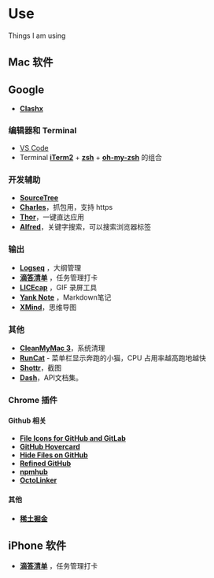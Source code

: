 # Use
Things I am using
## Mac 软件

## Google
- [**Clashx**](https://github.com/yichengchen/clashX)

### 编辑器和 Terminal

- [VS Code](https://code.visualstudio.com/)
- Terminal [**iTerm2**](https://www.iterm2.com/) + [**zsh**](https://en.wikipedia.org/wiki/Z_shell) + [**oh-my-zsh**](https://github.com/robbyrussell/oh-my-zsh) 的组合

### 开发辅助
- [**SourceTree**](https://www.sourcetreeapp.com/)
- [**Charles**](https://www.charlesproxy.com/)，抓包用，支持 https
- [**Thor**](https://github.com/gbammc/Thor)，一键直达应用
- [**Alfred**](https://www.alfredapp.com/)，关键字搜索，可以搜索浏览器标签

### 输出
- [**Logseq**](https://logseq.com/) ，大纲管理
- [**滴答清单**](https://www.dida365.com/) ，任务管理打卡
- [**LICEcap**](http://www.cockos.com/licecap/) ，GIF 录屏工具
- [**Yank Note**](https://github.com/purocean/yn) ，Markdown笔记
- [**XMind**](https://www.xmind.cn/)，思维导图

### 其他
- [**CleanMyMac 3**](https://macpaw.com/cleanmymac)，系统清理
- [**RunCat**](https://itunes.apple.com/nz/app/runcat/id1429033973?mt=12&ref=appinn) - 菜单栏显示奔跑的小猫，CPU 占用率越高跑地越快
- [**Shottr**](https://shottr.cc/)，截图
- [**Dash**](https://kapeli.com/dash)，API文档集。

### Chrome 插件

#### Github 相关

- [**File Icons for GitHub and GitLab**](https://github.com/homerchen19/github-file-icons)
- [**GitHub Hovercard**](https://github.com/Justineo/github-hovercard)
- [**Hide Files on GitHub**](https://github.com/sindresorhus/hide-files-on-github)
- [**Refined GitHub**](https://github.com/refined-github/refined-github)
- [**npmhub**](https://chrome.google.com/webstore/detail/npmhub/kbbbjimdjbjclaebffknlabpogocablj)
- [**OctoLinker**](https://octolinker.vercel.app/)
#### 其他
- [**稀土掘金**](https://chrome.google.com/webstore/detail/稀土掘金/lecdifefmmfjnjjinhaennhdlmcaeeeb)

## iPhone 软件

- [**滴答清单**](https://www.dida365.com/) ，任务管理打卡
